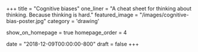 +++
title = "Cognitive biases"
one_liner = "A cheat sheet for thinking about thinking. Because thinking is hard."
featured_image = "/images/cognitive-bias-poster.jpg"
category = 'drawing'

show_on_homepage = true
homepage_order = 4

date = "2018-12-09T00:00:00-800"
draft = false
+++

